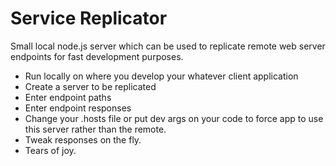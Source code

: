 Service Replicator
==================

Small local node.js server which can be used to replicate remote web server endpoints for fast development purposes.

  - Run locally on where you develop your whatever client application
  - Create a server to be replicated
  - Enter endpoint paths
  - Enter endpoint responses
  - Change your .hosts file or put dev args on your code to force app to use this server rather than the remote.
  - Tweak responses on the fly.
  - Tears of joy.


